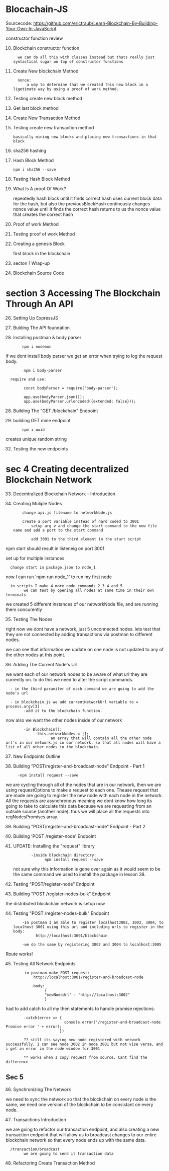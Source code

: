 # Blocachain-JS

Sourcecode: https://github.com/erictraub/Learn-Blockchain-By-Building-Your-Own-In-JavaScript

constructor function review

10.   Blockchain constructor function

            we can do all this with classes instead but thats really just syntactical sugar on top of constructor functions

11.   Create New blockchain Method

            nonce:
                a way to determine that we created this new block in a ligetimate way by using a proof of work method.

12.   Testing create new block method

13.   Get last block method

14.   Create New Transaction Method

15.   Testing create new transaction method

          basically mining new blocks and placing new transactions in that block

16.   sha256 hashing

17.   Hash Block Method

          npm i sha256 --save

18.   Testing Hash Block Method

19.   What Is A proof Of Work?

      repeatedly hash block until it finds correct hash uses current block data for the hash, but also the previousBlockHash continously changes nonce value until it finds the correct hash returns to us the nonce value that creates the correct hash

20.   Proof of work Method

21.   Testing proof of work Method

22.   Creating a genesis Block

      first block in the blockchain

23.   secton 1 Wrap-up

24.   Blockchain Source Code

# section 3 Accessing The Blockchain Through An API

26.   Setting Up ExpressJS

27.   Bulding The API foundation

28.   Installing postman & body parser

              npm i nodemon

if we dont install body parser we get an error when trying to log the request body.

            npm i body-parser

      require and use:

            const bodyParser = require('body-parser');

            app.use(bodyParser.json());
            app.use(bodyParser.urlencoded({extended: false}));

28.   Building The "GET /blockchain" Endpoint

29.   building GET mine endpoint

              npm i uuid

creates unique random string

32. Testing the new endpoints

# sec 4 Creating decentralized Blockchain Network

33.   Decemtralized Blockchain Network - Introduction

34.   Creating Muliple Nodes

              change api.js filename to networkNode.js

              create a port variable instead of hard coded to 3001
                  setup arg v and change the start command to the new file name and add a port to the start command

                  add 3001 to the third element in the start script

npm start should result in listeneig on port 3001

set up for multiple instances

      change start in package.json to node_1

now I can run 'npm run node_1' to run my first node

      in scripts I make 4 more node commands 2 3 4 and 5
            we can test by opening all nodes at same time in their own terminals

we created 5 different instances of our networkNode file, and are running them concurently

35. Testing The Nodes

right now we dont have a network, just 5 unconnected nodes. lets test that they are not connected by adding transactions via postman to different nodes.

we can see that information we update on one node is not updated to any of the other nodes at this point.

36. Adding The Current Node's Url

we want each of our network nodes to be aware of what url they are currently on. to do this we need to alter the script commands.

      - in the third paramiter of each command we are going to add the node's url

      - in blockchain.js we add currentNetworkUrl variable to = process.argv[3]
            -add it to the blockchain function.

now also we want the other nodes inside of our network

            -in Blockchain():
                  this.networkNodes = [];
                        an array that will contain all the other node url's in our network.js in our network, so that all nodes will have a list of all other nodes in the blockchain.

37.   New Endpoints Outline

38.   Building "POST/register-and-broadcast-node" Endpoint - Part 1

            -npm install request --save

we are cycling through all of the nodes that are in our network, then we are using requestOptions to make a request to each one. Thease request that are made are going to register the new node with each node in the network. All the requests are asynchronous meaning we dont know how long its going to take to calculate this data because we are requesting from an outside source (another node). thus we will place all the requests into regNodesPromises array.

39.   Building "POST/register-and-broadcast-node" Endpoint - Part 2

40.   Building 'POST /register-node' Endpoint

41.   UPDATE: Installing the "request" library

                  -inside blockchain directory:
                        npm install request --save

      not sure why this information is gone over again as it would seem to be the same command we used to install the package in lesson 38.

42.   Testing "POST/register-node" Endpoint

43.   Building "POST /register-nodes-bulk" Endpoint

the distributed blockchain network is setup now

44.   Testing "POST /register-nodes-bulk" Endpoint

              -In postman I am able to register localhost3002, 3003, 3004, to localhost 3001 using this url and including urls to register in the body:
                    http://localhost:3001/blockchain

              -we do the same by registering 3002 and 3004 to localhost:3005

Route works!

45.   Testing All Network Endpoints

              -in postman make POST request:
                   http://localhost:3001/register-and-broadcast-node

                  -body:
                        {
                        "newNodeUrl" : "http://localhost:3002"
                        }

had to add catch to all my then statements to handle promise rejections:

            .catch(error => {
                              console.error('/register-and-broadcast-node Promise error ' + error);
                            })

            ?? still its saying new node registered with network successfully, I can see node 3002 in node 3001 but not vise versa, and i get an error in the node window for 3001

            ** works when I copy request from source. Cant find the difference

## Sec 5

46. Synchronizing The Network

we need to sync the network so that the blockchain on every node is the same, we need one version of the blockchain to be consistant on every node.

47. Transactions Introduction

we are going to refactor our transaction endpoint, and also creating a new transaction endpoint that will allow us to broadcast changes to our entire blockchain network so that every node ends up with the same data.

      /transaction/broadcast
            we are going to send it transaction data

48. Refactoring Create Transaction Method
